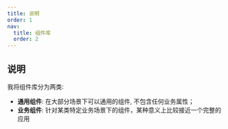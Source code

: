 ```yaml
---
title: 说明
order: 1
nav:
  title: 组件库
  order: 2
---
```


## 说明

我将组件库分为两类:

- **通用组件**: 在大部分场景下可以通用的组件, 不包含任何业务属性；
- **业务组件**: 针对某类特定业务场景下的组件，某种意义上比较接近一个完整的应用
